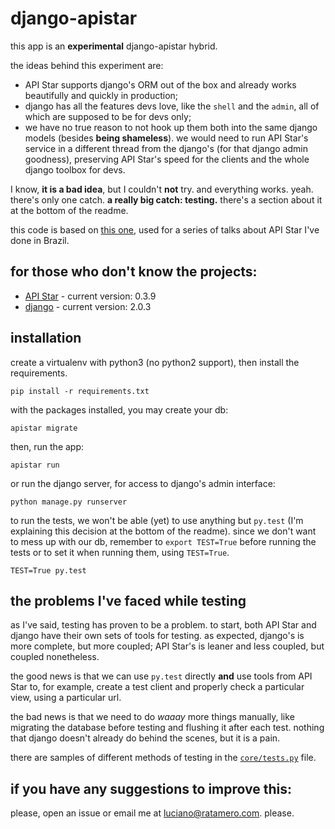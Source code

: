 # django-apistar

this app is an **experimental** django-apistar hybrid.

the ideas behind this experiment are:

- API Star supports django's ORM out of the box and already works beautifully and quickly in production;
- django has all the features devs love, like the `shell` and the `admin`, all of which are supposed to be for devs only;
- we have no true reason to not hook up them both into the same django models (besides **being shameless**). we would need to run API Star's service in a different thread from the django's (for that django admin goodness), preserving API Star's speed for the clients and the whole django toolbox for devs.

I know, **it is a bad idea**, but I couldn't **not** try.
and everything works. yeah. there's only one catch. **a really big catch: testing.** there's a section about it at the bottom of the readme.

this code is based on [this one](https://github.com/lucianoratamero/apistar-example), used for a series of talks about API Star I've done in Brazil.

## for those who don't know the projects:

- [API Star](https://github.com/encode/apistar) - current version: 0.3.9
- [django](https://www.djangoproject.com/) - current version: 2.0.3

## installation

create a virtualenv with python3 (no python2 support), then install the requirements.
```
pip install -r requirements.txt
```
with the packages installed, you may create your db:
```
apistar migrate
```
then, run the app:
```
apistar run
```
or run the django server, for access to django's admin interface:
```
python manage.py runserver
```
to run the tests, we won't be able (yet) to use anything but `py.test` (I'm explaining this decision at the bottom of the readme). since we don't want to mess up with our db, remember to `export TEST=True` before running the tests or to set it when running them, using `TEST=True`.
```
TEST=True py.test
```

## the problems I've faced while testing

as I've said, testing has proven to be a problem. to start, both API Star and django have their own sets of tools for testing. as expected, django's is more complete, but more coupled; API Star's is leaner and less coupled, but coupled nonetheless.

the good news is that we can use `py.test` directly **and** use tools from API Star to, for example, create a test client and properly check a particular view, using a particular url.

the bad news is that we need to do *waaay* more things manually, like migrating the database before testing and flushing it after each test. nothing that django doesn't already do behind the scenes, but it is a pain.

there are samples of different methods of testing in the [`core/tests.py`](https://github.com/lucianoratamero/django-apistar/tree/master/core/tests.py) file.

## if you have any suggestions to improve this:

please, open an issue or email me at [luciano@ratamero.com](mailto:luciano@ratamero.com). please.
